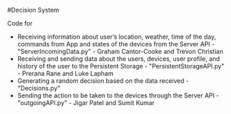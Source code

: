 #Decision System

Code for 
- Receiving information about user’s location, weather, time of the day, commands from App and states of the devices from the Server API -  "ServerIncomingData.py" - Graham Cantor-Cooke and Trevon Christian
- Receiving and sending data about the users, devices, user profile, and history of the user to the Persistent Storage - "PersistentStorageAPI.py" - Prerana Rane and Luke Lapham
- Generating a random decision based on the data received - "Decisions.py" 
-  Sending the action to be taken to the devices through the Server API - "outgoingAPI.py" - Jigar Patel and Sumit Kumar


